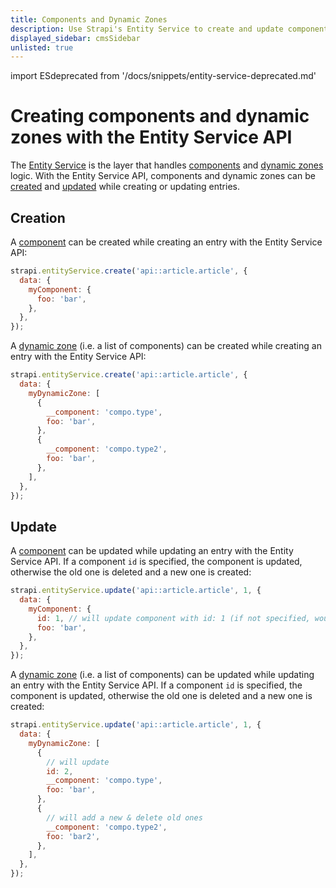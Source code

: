 ```yaml
---
title: Components and Dynamic Zones
description: Use Strapi's Entity Service to create and update components and dynamic zones.
displayed_sidebar: cmsSidebar
unlisted: true
---
```


import ESdeprecated from '/docs/snippets/entity-service-deprecated.md'

# Creating components and dynamic zones with the Entity Service API

<ESdeprecated />

The [Entity Service](/dev-docs/api/entity-service) is the layer that handles [components](/dev-docs/backend-customization/models#components-json) and [dynamic zones](/dev-docs/backend-customization/models#dynamic-zones) logic. With the Entity Service API, components and dynamic zones can be [created](#creation) and [updated](#update) while creating or updating entries.

## Creation

A [component](/dev-docs/backend-customization/models#components-json) can be created while creating an entry with the Entity Service API:

```js
strapi.entityService.create('api::article.article', {
  data: {
    myComponent: {
      foo: 'bar',
    },
  },
});
```

A [dynamic zone](/dev-docs/backend-customization/models#dynamic-zones) (i.e. a list of components) can be created while creating an entry with the Entity Service API:

```js
strapi.entityService.create('api::article.article', {
  data: {
    myDynamicZone: [
      {
        __component: 'compo.type',
        foo: 'bar',
      },
      {
        __component: 'compo.type2',
        foo: 'bar',
      },
    ],
  },
});
```

## Update

A [component](/dev-docs/backend-customization/models#components-json) can be updated while updating an entry with the Entity Service API. If a component `id` is specified, the component is updated, otherwise the old one is deleted and a new one is created:

```js
strapi.entityService.update('api::article.article', 1, {
  data: {
    myComponent: {
      id: 1, // will update component with id: 1 (if not specified, would have deleted it and created a new one)
      foo: 'bar',
    },
  },
});
```

A [dynamic zone](/dev-docs/backend-customization/models#dynamic-zones) (i.e. a list of components) can be updated while updating an entry with the Entity Service API. If a component `id` is specified, the component is updated, otherwise the old one is deleted and a new one is created:

```js
strapi.entityService.update('api::article.article', 1, {
  data: {
    myDynamicZone: [
      {
        // will update
        id: 2,
        __component: 'compo.type',
        foo: 'bar',
      },
      {
        // will add a new & delete old ones
        __component: 'compo.type2',
        foo: 'bar2',
      },
    ],
  },
});
```
